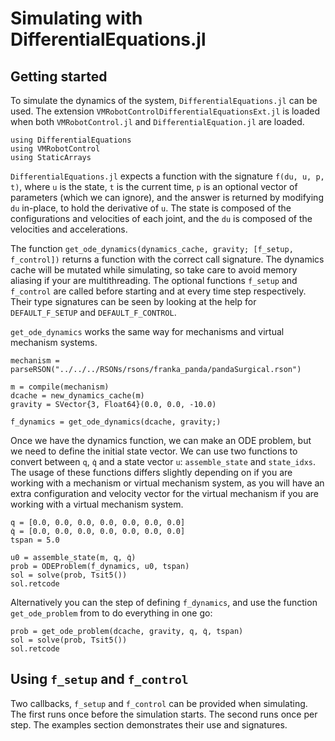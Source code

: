 
# Simulating with DifferentialEquations.jl

## Getting started

To simulate the dynamics of the system, `DifferentialEquations.jl` can be used.
The extension `VMRobotControlDifferentialEquationsExt.jl` is loaded when both `VMRobotControl.jl` and
`DifferentialEquation.jl` are loaded.

```@example 1
using DifferentialEquations
using VMRobotControl
using StaticArrays
```

`DifferentialEquations.jl` expects a function with the signature `f(du, u, p, t)`, where `u` is the 
state, `t` is the current time, `p` is an optional vector of parameters (which we can ignore), and
the answer is returned by modifying `du` in-place, to hold the derivative of `u`.
The state is composed of the configurations and velocities of each joint, and the
`du` is composed of the velocities and accelerations.

The function `get_ode_dynamics(dynamics_cache, gravity; [f_setup, f_control])` returns a function 
with the correct call signature. The dynamics cache will be mutated while simulating, so take care
to avoid memory aliasing if your are multithreading. The optional functions `f_setup` and 
`f_control` are called before starting and at every time step respectively. 
Their type signatures can be seen by looking at the help for `DEFAULT_F_SETUP` and 
`DEFAULT_F_CONTROL`.

`get_ode_dynamics` works the same way for mechanisms and virtual mechanism systems.

```@example 1
mechanism = parseRSON("../../../RSONs/rsons/franka_panda/pandaSurgical.rson")

m = compile(mechanism)
dcache = new_dynamics_cache(m)
gravity = SVector{3, Float64}(0.0, 0.0, -10.0)

f_dynamics = get_ode_dynamics(dcache, gravity;)
```

Once we have the dynamics function, we can make an ODE problem, but we need to define the initial 
state vector. 
We can use two functions to convert between `q`, `q̇` and a state vector `u`: `assemble_state`
and `state_idxs`.
The usage of these functions differs slightly depending on if you are working with a mechanism or
virtual mechanism system, as you will have an extra configuration and velocity vector for the virtual
mechanism if you are working with a virtual mechanism system.

```@example 1
q = [0.0, 0.0, 0.0, 0.0, 0.0, 0.0, 0.0]
q̇ = [0.0, 0.0, 0.0, 0.0, 0.0, 0.0, 0.0]
tspan = 5.0

u0 = assemble_state(m, q, q̇)
prob = ODEProblem(f_dynamics, u0, tspan)
sol = solve(prob, Tsit5())
sol.retcode
```

Alternatively you can the step of defining `f_dynamics`, and use the function `get_ode_problem` from
to do everything in one go:
```@example 1
prob = get_ode_problem(dcache, gravity, q, q̇, tspan)
sol = solve(prob, Tsit5())
sol.retcode
```

## Using `f_setup` and `f_control`

Two callbacks, `f_setup` and `f_control` can be provided when simulating. The first runs once before the simulation starts. The second runs once per step. The examples section demonstrates their use and signatures.